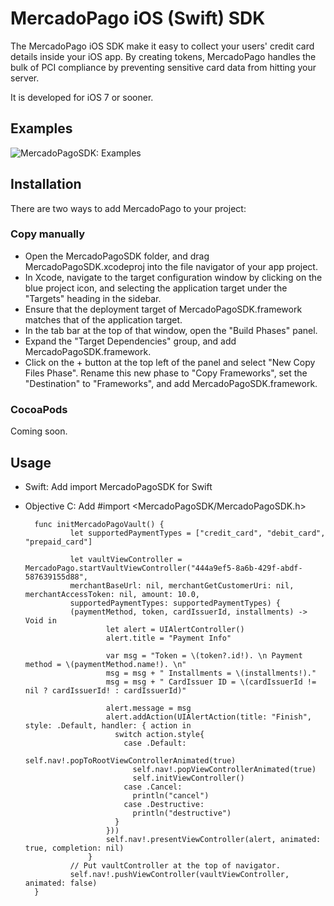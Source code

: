 # MercadoPago iOS (Swift) SDK
The MercadoPago iOS SDK make it easy to collect your users' credit card details inside your iOS app. By creating tokens, MercadoPago handles the bulk of PCI compliance by preventing sensitive card data from hitting your server.

It is developed for iOS 7 or sooner.

## Examples

![MercadoPagoSDK: Examples](https://raw.githubusercontent.com/mercadopago/sdk-ios/master/Screenshots/mercadopagosdk.png?token=AEMe-evtNJbwTxgKnHqB79kI889JOuxzks5VLocBwA%3D%3D)

## Installation

There are two ways to add MercadoPago to your project:

### Copy manually

- Open the MercadoPagoSDK folder, and drag MercadoPagoSDK.xcodeproj into the file navigator of your app project.
- In Xcode, navigate to the target configuration window by clicking on the blue project icon, and selecting the application target under the "Targets" heading in the sidebar.
- Ensure that the deployment target of MercadoPagoSDK.framework matches that of the application target.
- In the tab bar at the top of that window, open the "Build Phases" panel.
- Expand the "Target Dependencies" group, and add MercadoPagoSDK.framework.
- Click on the + button at the top left of the panel and select "New Copy Files Phase". Rename this new phase to "Copy Frameworks", set the "Destination" to "Frameworks", and add MercadoPagoSDK.framework.

### CocoaPods

Coming soon.

Usage
-----
- Swift: Add import MercadoPagoSDK for Swift 
- Objective C: Add #import <MercadoPagoSDK/MercadoPagoSDK.h>

        func initMercadoPagoVault() {
                let supportedPaymentTypes = ["credit_card", "debit_card", "prepaid_card"]
        
                let vaultViewController = MercadoPago.startVaultViewController("444a9ef5-8a6b-429f-abdf-587639155d88", 
                merchantBaseUrl: nil, merchantGetCustomerUri: nil, merchantAccessToken: nil, amount: 10.0, 
                supportedPaymentTypes: supportedPaymentTypes) { 
                (paymentMethod, token, cardIssuerId, installments) -> Void in
                        let alert = UIAlertController()
                        alert.title = "Payment Info"
                
                        var msg = "Token = \(token?.id!). \n Payment method = \(paymentMethod.name!). \n"
                        msg = msg + " Installments = \(installments!)."
                        msg = msg + " CardIssuer ID = \(cardIssuerId != nil ? cardIssuerId! : cardIssuerId)"
                
                        alert.message = msg
                        alert.addAction(UIAlertAction(title: "Finish", style: .Default, handler: { action in
                          switch action.style{
                            case .Default:
                              self.nav!.popToRootViewControllerAnimated(true)
                              self.nav!.popViewControllerAnimated(true)
                              self.initViewController()
                            case .Cancel:
                              println("cancel")
                            case .Destructive:
                              println("destructive")
                          }
                        }))
                        self.nav!.presentViewController(alert, animated: true, completion: nil)
                    }
                // Put vaultController at the top of navigator.
                self.nav!.pushViewController(vaultViewController, animated: false)
        }
